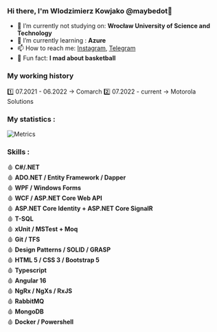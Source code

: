 ### Hi there, I'm Wlodzimierz Kowjako @maybedot👋
- 🏫 I’m currently not studying on: **Wrocław University of Science and Technology**
- 🌱 I’m currently learning : **Azure**
- 📫 How to reach me: [Instagram](https://www.instagram.com/wlodzimierzyk/), [Telegram](https://t.me/csharpgod)
- 🏀 Fun fact: **I mad about basketball**

### My working history <br/>
1️⃣ 07.2021 - 06.2022 → Comarch
2️⃣ 07.2022 - current → Motorola Solutions

### My statistics : <br/>

![Metrics](https://metrics.lecoq.io/Kowjako?template=classic&config.timezone=Europe%2FAmsterdam&config.animated=true)


### Skills : <br/>
🩸 **C#/.NET**  
🩸 **ADO.NET / Entity Framework / Dapper**  
🩸 **WPF / Windows Forms**  
🩸 **WCF / ASP.NET Core Web API**  
🩸 **ASP.NET Core Identity + ASP.NET Core SignalR**  
🩸 **T-SQL**  
🩸 **xUnit / MSTest + Moq**  
🩸 **Git / TFS**  
🩸 **Design Patterns / SOLID / GRASP**  
🩸 **HTML 5 / CSS 3 / Bootstrap 5**  
🩸 **Typescript**  
🩸 **Angular 16**   
🩸 **NgRx / NgXs / RxJS**  
🩸 **RabbitMQ**  
🩸 **MongoDB**  
🩸 **Docker / Powershell** 
